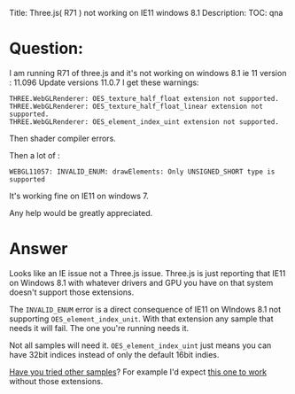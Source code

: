 Title: Three.js( R71 ) not working on IE11 windows 8.1
Description:
TOC: qna

# Question:

I am running R71 of three.js and it's not working on windows 8.1 ie 11 
version : 11.096
Update versions 11.0.7
I get these warnings:

    THREE.WebGLRenderer: OES_texture_half_float extension not supported.
    THREE.WebGLRenderer: OES_texture_half_float_linear extension not supported.
    THREE.WebGLRenderer: OES_element_index_uint extension not supported.

Then shader compiler errors.

Then a lot of :

    WEBGL11057: INVALID_ENUM: drawElements: Only UNSIGNED_SHORT type is supported

It's working fine on IE11 on windows 7.

Any help would be greatly appreciated.





# Answer

Looks like an IE issue not a Three.js issue. Three.js is just reporting that IE11 on Windows 8.1 with whatever drivers and GPU you have on that system doesn't support those extensions. 

The `INVALID_ENUM` error is a direct consequence of IE11 on WIndows 8.1 not supporting `OES_element_index_unit`. With that extension any sample that needs it will fail. The one you're running needs it.

Not all samples will need it. `OES_element_index_uint` just means you can have 32bit indices instead of only the default 16bit indies. 

[Have you tried other samples](http://threejs.org/examples/)? For example I'd expect [this one to work](http://threejs.org/examples/#webgl_geometry_colors) without those extensions.


